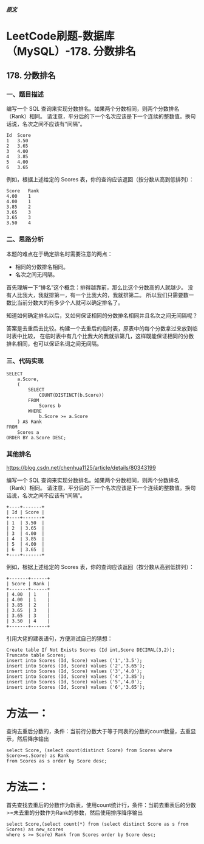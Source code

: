 ##### [原文](https://blog.csdn.net/weixin_41723227/article/details/99828497)

# LeetCode刷题-数据库（MySQL）-178. 分数排名

## 178. 分数排名

### 一、题目描述
编写一个 SQL 查询来实现分数排名。如果两个分数相同，则两个分数排名（Rank）相同。
请注意，平分后的下一个名次应该是下一个连续的整数值。换句话说，名次之间不应该有“间隔”。
```mysql
Id	Score
1	3.50
2	3.65
3	4.00
4	3.85
5	4.00
6	3.65
```
例如，根据上述给定的 Scores 表，你的查询应该返回（按分数从高到低排列）：

```mysql
Score	Rank
4.00	1
4.00	1
3.85	2
3.65	3
3.65	3
3.50	4
```

### 二、思路分析
本题的难点在于确定排名时需要注意的两点：

- 相同的分数排名相同。
- 名次之间无间隔。

首先理解一下“排名”这个概念：排得越靠前，那么比这个分数高的人就越少。
没有人比我大，我就排第一，有一个比我大的，我就排第二。
所以我们只需要数一数比当前分数大的有多少个人就可以确定排名了。

知道如何确定排名以后，又如何保证相同的分数排名相同并且名次之间无间隔呢？

答案是去重后去比较。构建一个去重后的临时表，原表中的每个分数拿过来放到临时表中比较，
在临时表中有几个比我大的我就排第几，这样既能保证相同的分数排名相同，也可以保证名词之间无间隔。

### 三、代码实现
```mysql
SELECT
	a.Score,
	(
		SELECT
			COUNT(DISTINCT(b.Score))
		FROM
			Scores b
		WHERE
			b.Score >= a.Score
	) AS Rank
FROM
	Scores a
ORDER BY a.Score DESC;
```


### 其他排名

<https://blog.csdn.net/chenhua1125/article/details/80343199>

编写一个 SQL 查询来实现分数排名。如果两个分数相同，则两个分数排名（Rank）相同。
请注意，平分后的下一个名次应该是下一个连续的整数值。换句话说，名次之间不应该有“间隔”。
```
+----+-------+
| Id | Score |
+----+-------+
| 1  | 3.50  |
| 2  | 3.65  |
| 3  | 4.00  |
| 4  | 3.85  |
| 5  | 4.00  |
| 6  | 3.65  |
+----+-------+
```

例如，根据上述给定的 Scores 表，你的查询应该返回（按分数从高到低排列）：

```
+-------+------+
| Score | Rank |
+-------+------+
| 4.00  | 1    |
| 4.00  | 1    |
| 3.85  | 2    |
| 3.65  | 3    |
| 3.65  | 3    |
| 3.50  | 4    |
+-------+------+
```
 
引用大佬的建表语句，方便测试自己的猜想：
```mysql
Create table If Not Exists Scores (Id int,Score DECIMAL(3,2));  
Truncate table Scores;  
insert into Scores (Id, Score) values ('1','3.5');  
insert into Scores (Id, Score) values ('2','3.65');  
insert into Scores (Id, Score) values ('3','4.0');  
insert into Scores (Id, Score) values ('4','3.85');  
insert into Scores (Id, Score) values ('5','4.0');  
insert into Scores (Id, Score) values ('6','3.65');  
```

# 方法一：
查询去重后分数的，条件：当前行分数大于等于同表的分数的count数量，去重显示，然后降序输出
```mysql
select Score, (select count(distinct Score) from Scores where Score>=s.Score) as Rank 
from Scores as s order by Score desc;
```  
 
# 方法二：
首先查找去重后的分数作为新表，使用count统计行，条件：当前去重表后的分数>=未去重的分数作为Rank的参数，然后使用排序降序输出

```mysql
select Score,(select count(*) from (select distinct Score as s from Scores) as new_scores 
where s >= Score) Rank from Scores order by Score desc;
```